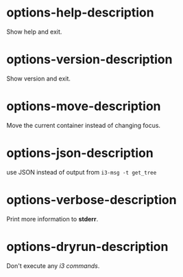 # options-help-description
Show help and exit.

# options-version-description
Show version and exit.

# options-move-description
Move the current container instead of changing focus.

# options-json-description
use JSON instead of output from  `i3-msg -t get_tree` 

# options-verbose-description
Print more information to **stderr**.

# options-dryrun-description
Don't execute any *i3 commands*.
